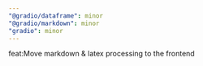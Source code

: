 ```yaml
---
"@gradio/dataframe": minor
"@gradio/markdown": minor
"gradio": minor
---
```


feat:Move markdown & latex processing to the frontend
